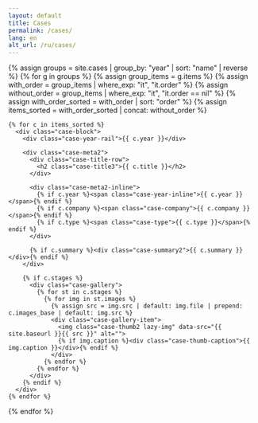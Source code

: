```yaml
---
layout: default
title: Cases
permalink: /cases/
lang: en
alt_url: /ru/cases/
---
```


<div class="featured-cases">
  {% assign groups = site.cases | group_by: "year" | sort: "name" | reverse %}
  {% for g in groups %}
    {% assign group_items = g.items %}
    {% assign with_order = group_items | where_exp: "it", "it.order" %}
    {% assign without_order = group_items | where_exp: "it", "it.order == nil" %}
    {% assign with_order_sorted = with_order | sort: "order" %}
    {% assign items_sorted = with_order_sorted | concat: without_order %}

    {% for c in items_sorted %}
      <div class="case-block">
        <div class="case-year-rail">{{ c.year }}</div>

        <div class="case-meta2">
          <div class="case-title-row">
            <h2 class="case-title3">{{ c.title }}</h2>
          </div>

          <div class="case-meta2-inline">
            {% if c.year %}<span class="case-year-inline">{{ c.year }}</span>{% endif %}
            {% if c.company %}<span class="case-company">{{ c.company }}</span>{% endif %}
            {% if c.type %}<span class="case-type">{{ c.type }}</span>{% endif %}
          </div>

          {% if c.summary %}<div class="case-summary2">{{ c.summary }}</div>{% endif %}
        </div>

        {% if c.stages %}
          <div class="case-gallery">
            {% for st in c.stages %}
              {% for img in st.images %}
                {% assign src = img.src | default: img.file | prepend: c.images_base | default: img.src %}
                <div class="case-gallery-item">
                  <img class="case-thumb2 lazy-img" data-src="{{ site.baseurl }}{{ src }}" alt="">
                  {% if img.caption %}<div class="case-thumb-caption">{{ img.caption }}</div>{% endif %}
                </div>
              {% endfor %}
            {% endfor %}
          </div>
        {% endif %}
      </div>
    {% endfor %}
  {% endfor %}
</div>